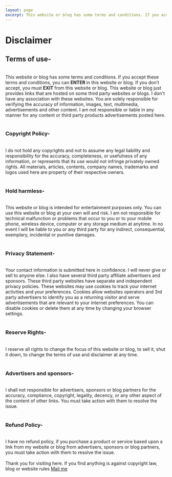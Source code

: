 ```yaml
---
layout: page
excerpt: This website or blog has some terms and conditions. If you accept these terms and conditions, you can ENTER in this website or blog. If you don’t accept, you must EXIT from here
---
```


# Disclaimer

<h2>Terms of use-</h2><br />
This website or blog has some terms and conditions. If you accept these terms and conditions, you can <b>ENTER </b>in this website or blog. If you don’t accept, you must <b>EXIT </b>from this website or blog. This website or blog just provides links that are hosted on some third party websites or blogs. I don't have any association with these websites. You are solely responsible for verifying the accuracy of information, images, text, multimedia, advertisements and other content. I am not responsible or liable in any manner for any content or third party products advertisements posted here.<br />
<br />
<h3>Copyright Policy-</h3><br />
I do not hold any copyrights and not to assume any legal liability and responsibility for the accuracy, completeness, or usefulness of any information, or represents that its use would not infringe privately owned rights. All materials, articles, contents, company names, trademarks and logos used here are property of their respective owners.<br />
<br />
<h3>Hold harmless-</h3><br />
This website or blog is intended for entertainment purposes only. You can use this website or blog at your own will and risk. I am not responsible for technical malfunction or problems that occur to you or to your mobile phone, wireless device, computer or any storage medium at anytime. In no event I will be liable to you or any third party for any indirect, consequential, exemplary, incidental or punitive damages.<br />
<br />
<h3>Privacy Statement-</h3><br />
Your contact information is submitted here in confidence. I will never give or sell to anyone else. I also have several third party affiliate advertisers and sponsors. These third party websites have separate and independent privacy policies. These websites may use cookies to track your internet activities and your preferences. Cookies allow websites operators and 3rd party advertisers to identify you as a returning visitor and serve advertisements that are relevant to your internet preferences. You can disable cookies or delete them at any time by changing your browser settings.<br />
<br />
<h3>Reserve Rights-</h3><br />
I reserve all rights to change the focus of this website or blog, to sell it, shut it down, to change the terms of use and disclaimer at any time.<br />
<br />
<h3>Advertisers and sponsors-</h3><br />
I shall not responsible for advertisers, sponsors or blog partners for the accuracy, compliance, copyright, legality, decency, or any other aspect of the content of other links. You must take action with them to resolve the issue.<br />
<br />
<h3>Refund Policy-</h3><br />
I have no refund policy, if you purchase a product or service based upon a link from my website or blog from advertisers, sponsors or blog partners, you must take action with them to resolve the issue.<br />
<br />
Thank you for visiting here. If you find anything is against copyright law, blog or website rules <a href="mailto:amit@googlepass.net">Mail me</a>
